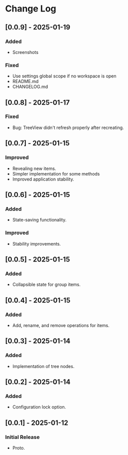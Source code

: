 # Change Log


## [0.0.9] - 2025-01-19
### Added
- Screenshots
### Fixed
- Use settings global scope if no workspace is open
- README.md
- CHANGELOG.md


## [0.0.8] - 2025-01-17
### Fixed
- Bug: TreeView didn't refresh properly after recreating.

## [0.0.7] - 2025-01-15
### Improved
- Revealing new items.
- Simpler implementation for some methods 
- Improved application stability.

## [0.0.6] - 2025-01-15
### Added
- State-saving functionality.
### Improved
- Stability improvements.

## [0.0.5] - 2025-01-15
### Added
- Collapsible state for group items.

## [0.0.4] - 2025-01-15
### Added
- Add, rename, and remove operations for items.

## [0.0.3] - 2025-01-14
### Added
- Implementation of tree nodes.

## [0.0.2] - 2025-01-14
### Added
- Configuration lock option.

## [0.0.1] - 2025-01-12
### Initial Release
- Proto.
